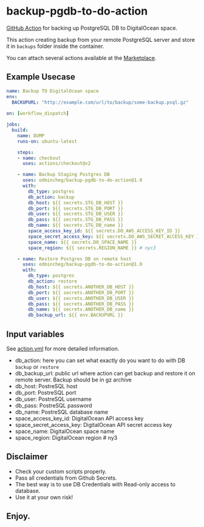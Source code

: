 # backup-pgdb-to-do-action
[GitHub Action](https://github.com/features/actions) for backing up PostgreSQL DB to DigitalOcean space.

This action creating backup from your remote PostgreSQL server and store it in `backups` folder inside the container. 

You can attach several actions available at the [Marketplace](https://github.com/marketplace?type=actions).

## Example Usecase
```yaml
name: Backup TO DigitalOcean space
env:
  BACKUPURL: "http://example.com/url/to/backup/some-backup.psql.gz"
  
on: [workflow_dispatch]

jobs:
  build:
    name: DUMP
    runs-on: ubuntu-latest

    steps:
    - name: checkout
      uses: actions/checkout@v2

    - name: Backup Staging Postgres DB
      uses: odmincheg/backup-pgdb-to-do-action@1.0
      with:
        db_type: postgres
        db_action: backup
        db_host: ${{ secrets.STG_DB_HOST }}
        db_port: ${{ secrets.STG_DB_PORT }}
        db_user: ${{ secrets.STG_DB_USER }}
        db_pass: ${{ secrets.STG_DB_PASS }}
        db_name: ${{ secrets.STG_DB_name }}
        space_access_key_id: ${{ secrets.DO_AWS_ACCESS_KEY_ID }}
        space_secret_access_key: ${{ secrets.DO_AWS_SECRET_ACCESS_KEY }}
        space_name: ${{ secrets.DO_SPACE_NAME }}
        space_region: ${{ secrets.REGION_NAME }} # nyc3

    - name: Restore Postgres DB on remote host
      uses: odmincheg/backup-pgdb-to-do-action@1.0
      with:
        db_type: postgres
        db_action: restore
        db_host: ${{ secrets.ANOTHER_DB_HOST }}
        db_port: ${{ secrets.ANOTHER_DB_PORT }}
        db_user: ${{ secrets.ANOTHER_DB_USER }}
        db_pass: ${{ secrets.ANOTHER_DB_PASS }}
        db_name: ${{ secrets.ANOTHER_DB_name }}
        db_backup_url: ${{ env.BACKUPURL }}
```

## Input variables

See [action.yml](./action.yml) for more detailed information.

 * db_action: here you can set what exactly do you want to do with DB `backup` or `restore`
 * db_backup_url: public url where action can get backup and restore it on remote server. Backup should be in gz archive
 * db_host: PostreSQL host
 * db_port: PostreSQL port
 * db_user: PostreSQL username
 * db_pass: PostreSQL password
 * db_name: PostreSQL database name
 * space_access_key_id: DigitalOcean API access key
 * space_secret_access_key: DigitalOcean API secret access key
 * space_name: DigitalOcean space name 
 * space_region: DigitalOcean region # ny3

## Disclaimer
- Check your custom scripts properly.
- Pass all credentials from Github Secrets.
- The best way is to use DB Credentials with Read-only access to database.
- Use it at your own risk!

## Enjoy.
